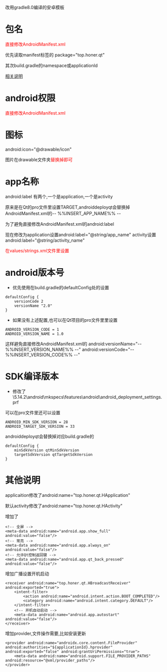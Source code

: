 改用gradle8.0编译的安卓模板

# 包名

<font color="red">直接修改AndroidManifest.xml</font>

优先读取manifest标签的 package="top.honer.qt"

其次build.gradle的namespace或applicationId

[相关说明](https://blog.csdn.net/aikongmeng/article/details/130864654)

# android权限

<font color="red">直接修改AndroidManifest.xml</font>


# 图标

android:icon="@drawable/icon"

图片在drawable文件夹<font color="red">替换掉即可</font>

# app名称

android:label
有两个,一个是application,一个是activity

原来是在Qt的pro文件里设置TARGET,androiddeployqt会替换掉AndroidManifest.xml的-- %%INSERT_APP_NAME%% --

为了避免直接修改AndroidManifest.xml的android:label

现在修改为application设置android:label="@string/app_name"
activity设置android:label="@string/activity_name"

<font color="red">在values/strings.xml文件里设置</font>

# android版本号

* 优先使用在build.gradle的defaultConfig处的设置
```
defaultConfig {
    versionCode 2
    versionName "2.0"
}
```
* 如果没有上述配置,也可以在Qt项目的pro文件里里设置
```
ANDROID_VERSION_CODE = 1
ANDROID_VERSION_NAME = 1.0
```
这样避免直接修改AndroidManifest.xml的
android:versionName="-- %%INSERT_VERSION_NAME%% --" android:versionCode="-- %%INSERT_VERSION_CODE%% --"

# SDK编译版本

* 修改了\5.14.2\android\mkspecs\features\android\android_deployment_settings.prf

可以在pro文件里还可以设置
```
ANDROID_MIN_SDK_VERSION = 28
ANDROID_TARGET_SDK_VERSION = 33
```
androiddeployqt会替换掉对应build.gradle的
```
defaultConfig {
    minSdkVersion qtMinSdkVersion
    targetSdkVersion qtTargetSdkVersion
}
```

# 其他说明

applicaition修改了android:name="top.honer.qt.HApplication"

默认activity修改了android:name="top.honer.qt.HActivity"

增加了
```
<!-- 全屏 -->
<meta-data android:name="android.app.show_full" android:value="false"/>
<!-- 常亮 -->
<meta-data android:name="android.app.always_on" android:value="false"/>
<!-- 允许Qt控制返回键 -->
<meta-data android:name="android.app.qt_back_pressed" android:value="false"/>
```

增加广播设置开机启动
```
<receiver android:name="top.honer.qt.HBroadcastReceiver" android:exported="true">
    <intent-filter>
        <action android:name="android.intent.action.BOOT_COMPLETED"/>
        <category android:name="android.intent.category.DEFAULT"/>
    </intent-filter>
    <!-- 开机自动启动 -->
    <meta-data android:name="android.app.autostart" android:value="false"/>
</receiver>
```

增加provider,文件操作需要,比如安装更新
```
<provider android:name="androidx.core.content.FileProvider" android:authorities="${applicationId}.hprovider" android:exported="false" android:grantUriPermissions="true">
    <meta-data android:name="android.support.FILE_PROVIDER_PATHS" android:resource="@xml/provider_paths"/>
</provider>
```